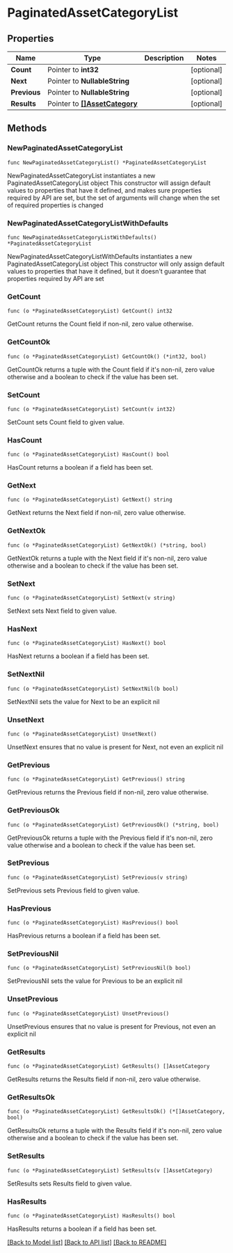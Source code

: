 # PaginatedAssetCategoryList

## Properties

Name | Type | Description | Notes
------------ | ------------- | ------------- | -------------
**Count** | Pointer to **int32** |  | [optional] 
**Next** | Pointer to **NullableString** |  | [optional] 
**Previous** | Pointer to **NullableString** |  | [optional] 
**Results** | Pointer to [**[]AssetCategory**](AssetCategory.md) |  | [optional] 

## Methods

### NewPaginatedAssetCategoryList

`func NewPaginatedAssetCategoryList() *PaginatedAssetCategoryList`

NewPaginatedAssetCategoryList instantiates a new PaginatedAssetCategoryList object
This constructor will assign default values to properties that have it defined,
and makes sure properties required by API are set, but the set of arguments
will change when the set of required properties is changed

### NewPaginatedAssetCategoryListWithDefaults

`func NewPaginatedAssetCategoryListWithDefaults() *PaginatedAssetCategoryList`

NewPaginatedAssetCategoryListWithDefaults instantiates a new PaginatedAssetCategoryList object
This constructor will only assign default values to properties that have it defined,
but it doesn't guarantee that properties required by API are set

### GetCount

`func (o *PaginatedAssetCategoryList) GetCount() int32`

GetCount returns the Count field if non-nil, zero value otherwise.

### GetCountOk

`func (o *PaginatedAssetCategoryList) GetCountOk() (*int32, bool)`

GetCountOk returns a tuple with the Count field if it's non-nil, zero value otherwise
and a boolean to check if the value has been set.

### SetCount

`func (o *PaginatedAssetCategoryList) SetCount(v int32)`

SetCount sets Count field to given value.

### HasCount

`func (o *PaginatedAssetCategoryList) HasCount() bool`

HasCount returns a boolean if a field has been set.

### GetNext

`func (o *PaginatedAssetCategoryList) GetNext() string`

GetNext returns the Next field if non-nil, zero value otherwise.

### GetNextOk

`func (o *PaginatedAssetCategoryList) GetNextOk() (*string, bool)`

GetNextOk returns a tuple with the Next field if it's non-nil, zero value otherwise
and a boolean to check if the value has been set.

### SetNext

`func (o *PaginatedAssetCategoryList) SetNext(v string)`

SetNext sets Next field to given value.

### HasNext

`func (o *PaginatedAssetCategoryList) HasNext() bool`

HasNext returns a boolean if a field has been set.

### SetNextNil

`func (o *PaginatedAssetCategoryList) SetNextNil(b bool)`

 SetNextNil sets the value for Next to be an explicit nil

### UnsetNext
`func (o *PaginatedAssetCategoryList) UnsetNext()`

UnsetNext ensures that no value is present for Next, not even an explicit nil
### GetPrevious

`func (o *PaginatedAssetCategoryList) GetPrevious() string`

GetPrevious returns the Previous field if non-nil, zero value otherwise.

### GetPreviousOk

`func (o *PaginatedAssetCategoryList) GetPreviousOk() (*string, bool)`

GetPreviousOk returns a tuple with the Previous field if it's non-nil, zero value otherwise
and a boolean to check if the value has been set.

### SetPrevious

`func (o *PaginatedAssetCategoryList) SetPrevious(v string)`

SetPrevious sets Previous field to given value.

### HasPrevious

`func (o *PaginatedAssetCategoryList) HasPrevious() bool`

HasPrevious returns a boolean if a field has been set.

### SetPreviousNil

`func (o *PaginatedAssetCategoryList) SetPreviousNil(b bool)`

 SetPreviousNil sets the value for Previous to be an explicit nil

### UnsetPrevious
`func (o *PaginatedAssetCategoryList) UnsetPrevious()`

UnsetPrevious ensures that no value is present for Previous, not even an explicit nil
### GetResults

`func (o *PaginatedAssetCategoryList) GetResults() []AssetCategory`

GetResults returns the Results field if non-nil, zero value otherwise.

### GetResultsOk

`func (o *PaginatedAssetCategoryList) GetResultsOk() (*[]AssetCategory, bool)`

GetResultsOk returns a tuple with the Results field if it's non-nil, zero value otherwise
and a boolean to check if the value has been set.

### SetResults

`func (o *PaginatedAssetCategoryList) SetResults(v []AssetCategory)`

SetResults sets Results field to given value.

### HasResults

`func (o *PaginatedAssetCategoryList) HasResults() bool`

HasResults returns a boolean if a field has been set.


[[Back to Model list]](../README.md#documentation-for-models) [[Back to API list]](../README.md#documentation-for-api-endpoints) [[Back to README]](../README.md)


